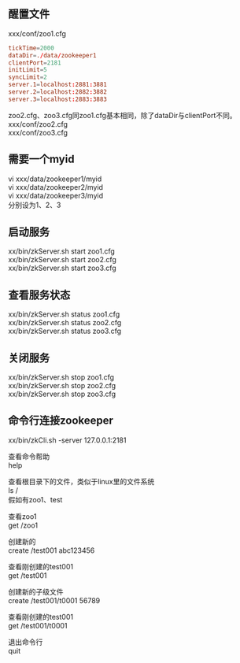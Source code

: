 

醒置文件
---------
xxx/conf/zoo1.cfg  
```conf
tickTime=2000
dataDir=./data/zookeeper1
clientPort=2181
initLimit=5
syncLimit=2
server.1=localhost:2881:3881
server.2=localhost:2882:3882
server.3=localhost:2883:3883
```
zoo2.cfg、zoo3.cfg同zoo1.cfg基本相同，除了dataDir与clientPort不同。  
xxx/conf/zoo2.cfg   
xxx/conf/zoo3.cfg   
  

需要一个myid
---------
vi xxx/data/zookeeper1/myid  
vi xxx/data/zookeeper2/myid  
vi xxx/data/zookeeper3/myid  
分别设为1、2、3  
  
  
  
启动服务
--------
xx/bin/zkServer.sh start zoo1.cfg  
xx/bin/zkServer.sh start zoo2.cfg  
xx/bin/zkServer.sh start zoo3.cfg  

查看服务状态
--------
xx/bin/zkServer.sh status zoo1.cfg  
xx/bin/zkServer.sh status zoo2.cfg  
xx/bin/zkServer.sh status zoo3.cfg  
  
关闭服务  
--------
xx/bin/zkServer.sh stop zoo1.cfg  
xx/bin/zkServer.sh stop zoo2.cfg  
xx/bin/zkServer.sh stop zoo3.cfg  
  

命令行连接zookeeper  
--------
xx/bin/zkCli.sh -server 127.0.0.1:2181  

查看命令帮助  
help  
  
查看根目录下的文件，类似于linux里的文件系统    
ls /  
假如有zoo1、test  

查看zoo1  
get /zoo1  

创建新的  
create /test001  abc123456
   
查看刚创建的test001  
get /test001  
  

创建新的子级文件  
create /test001/t0001  56789
   
查看刚创建的test001  
get /test001/t0001  
  
退出命令行  
quit  
  

































